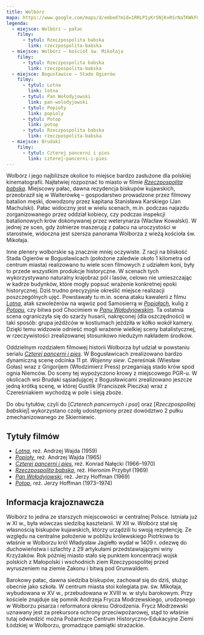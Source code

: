 ```yaml
---
title: Wolbórz
mapa: https://www.google.com/maps/d/embed?mid=1RRLP1yKrSNjKxRSrNaTKWkFOTkE
legenda: 
  - miejsce: Wolbórz – pałac
    filmy:
      - tytul: Rzeczpospolita babska
        link: rzeczpospolita-babska
  - miejsce: Wolbórz – kościół św. Mikołaja
    filmy:
      - tytul: Rzeczpospolita babska
        link: rzeczpospolita-babska
  - miejsce: Bogusławice – Stado Ogierów
    filmy:
      - tytul: Lotna
        link: lotna
      - tytul: Pan Wołodyjowski
        link: pan-wolodyjowski
      - tytul: Popioły
        link: popioly
      - tytul: Potop
        link: potop
      - tytul: Rzeczpospolita babska
        link: rzeczpospolita-babska
  - miejsce: Brudaki
    filmy:
      - tytul: Czterej pancerni i pies
        link: czterej-pancerni-i-pies
---
```


Wolbórz i jego najbliższe okolice to miejsce bardzo zasłużone dla polskiej kinematografii. Najłatwiej rozpoznać to miasto w filmie [*Rzeczpospolita babska*](/filmy/rzeczpospolita-babska/). Miejscowy pałac, dawna rezydencja biskupów kujawskich, przeobraził się w Walterówkę – gospodarstwo prowadzone przez filmowy batalion męski, dowodzony przez kapitana Stanisława Karskiego (Jan Machulski). Pałac widoczny jest w wielu scenach, m.in. podczas najazdu zorganizowanego przez oddział kobiecy, czy podczas inspekcji batalionowych krów dokonywanej przez weterynarza (Wacław Kowalski). W jednej ze scen, gdy żołnierze maszerują z pałacu na uroczystości w starostwie, widoczna jest szersza panorama Wolborza z wieżą kościoła św. Mikołaja. 

Inne plenery wolborskie są znacznie mniej oczywiste. Z racji na bliskość Stada Ogierów w Bogusławicach (położone zaledwie około 1 kilometra od centrum miasta) realizowano tu wiele scen filmowych z udziałem koni, były to przede wszystkim produkcje historyczne. W scenach tych wykorzystywano naturalny krajobraz pól i lasów, celowo nie umieszczając w kadrze budynków, które mogły popsuć wrażenie konkretnej epoki historycznej. Dziś trudno precyzyjnie określić miejsce realizacji poszczególnych ujęć. Powstawały tu m.in. scena ataku kawalerii z filmu [*Lotna*](/filmy/lotna/), atak szwoleżerów na wąwóz pod Samosierrą w [*Popiołach*](/filmy/popioly/), kulig z [*Potopu*](/filmy/potop/), czy bitwa pod Chocimiem w [*Panu Wołodyjowskim*](/filmy/pan-wolodyjowski/). Ta ostatnia scena ograniczyła się do szarży husarii, nakręconej (dla oszczędności) w taki sposób: grupa jeźdźców w kostiumach jeździła w kółko wokół kamery. Dzięki temu widzowie odnieść mogli wrażenie wielkiej sceny batalistycznej, w rzeczywistości zrealizowanej stosunkowo niedużym nakładem środków. 

Oddzielnym rozdziałem filmowej historii Wolborza był udział w powstaniu serialu [*Czterej pancerni i pies*](/filmy/czterej-pancerni-i-pies/). W Bogusławicach zrealizowano bardzo dynamiczną scenę odcinka 11 pt. *Wojenny siew*. Czereśniak (Wiesław Gołas) wraz z Grigorijem (Włodzimierz Press) przeganiają stado krów spod ognia Niemców. Do sceny tej wypożyczono krowy z miejscowego PGR-u. W okolicach wsi Brudaki sąsiadującej z Bogusławicami zrealizowano jeszcze jedną krótką scenę, w której Gustlik (Franciszek Pieczka) wraz z Czereśniakiem wychodzą w pole i sieją zboże.

Do obu tytułów, czyli do [*Czterech pancernych i psa*] oraz [*Rzeczpospolitej babskiej*] wykorzystano czołg udostępniony przez dowództwo 2 pułku zmechanizowanego ze Skierniewic. 

## Tytuły filmów

- [*Lotna*](/filmy/lotna/), reż. Andrzej Wajda (1959)
- [*Popioły*](/filmy/popioly/), reż. Andrzej Wajda (1965)
- [*Czterej pancerni i pies*](/filmy/czterej-pancerni-i-pies/), reż. Konrad Nałęcki (1966–1970)
- [*Rzeczpospolita babska*](/filmy/rzeczpospolita-babska/), reż. Hieronim Przybył (1969)
- [*Pan Wołodyjowski*](/filmy/pan-wolodyjowski/), reż. Jerzy Hoffman (1969)
- [*Potop*](/filmy/potop/), reż. Jerzy Hoffman (1973–1974)

## Informacja krajoznawcza

Wolbórz to jedna ze starszych miejscowości w centralnej Polsce. Istniała już w XI w., była wówczas siedzibą kasztelanii. W XII w. Wolbórz stał się własnością biskupów kujawskich, którzy urządzili tu swoją rezydencję. Ze względu na centralne położenie w pobliżu królewskiego Piotrkowa to właśnie w Wolborzu król Władysław Jagiełło wydał w 1409 r. odezwę do duchowieństwa i szlachty z 29 artykułami przedstawiającymi winy Krzyżaków. Rok później miasto stało się punktem koncentracji wojsk polskich z Małopolski i wschodnich ziem Rzeczypospolitej przed wyruszeniem na ziemie Zakonu i bitwą pod Grunwaldem. 

Barokowy pałac, dawna siedziba biskupów, zachował się do dziś, służąc obecnie jako szkoła. W centrum miasta stoi kolegiata pw. św. Mikołaja, wybudowana w XV w., przebudowana w XVIII w. w stylu barokowym. Przy kościele znajduje się pomnik Andrzeja Frycza Modrzewskiego, urodzonego w Wolborzu pisarza i reformatora okresu Odrodzenia. Frycz Modrzewski uznawany jest za prekursora ochrony przeciwpożarowej, stąd to właśnie tutaj odwiedzić można Pożarnicze Centrum Historyczno-Edukacyjne Ziemi Łódzkiej w Wolborzu, gromadzące pamiątki strażackie.
